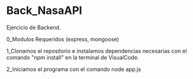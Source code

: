 # Back_NasaAPI
Ejercicio de Backend.

0_Modulos Requeridos (express, mongoose)

1_Clonamos el repositorio e instalamos dependencias necesarias con el comando "npm install" en la terminal de VisualCode. 

2_Iniciamos el programa con el comando node app.js



